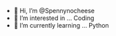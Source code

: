 - 👋 Hi, I’m @Spennynocheese
- 👀 I’m interested in ... Coding
- 🌱 I’m currently learning ... Python


<!---
Spennynocheese/Spennynocheese is a ✨ special ✨ repository because its `README.md` (this file) appears on your GitHub profile.
You can click the Preview link to take a look at your changes.
--->
